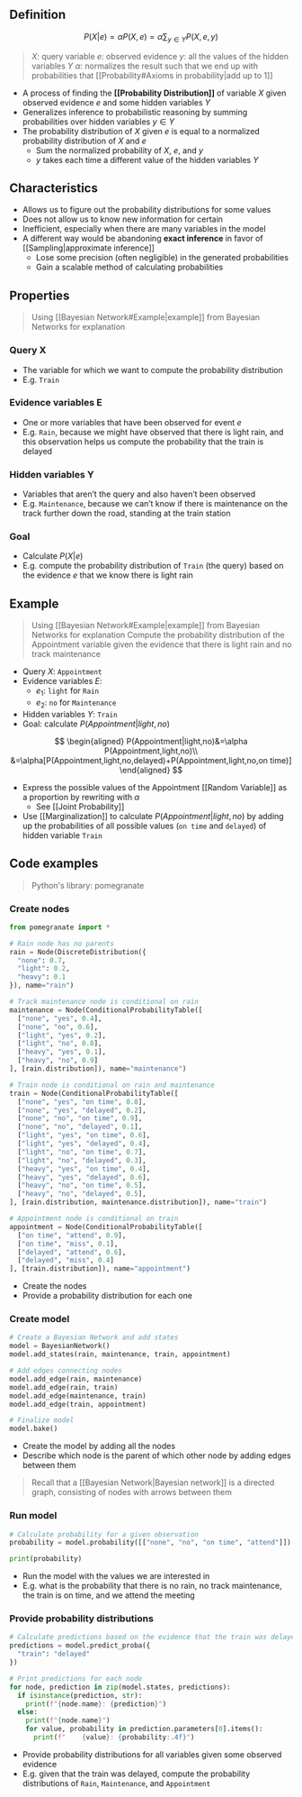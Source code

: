 ## Definition

$$
P(X|e)=\alpha P(X,e)=\alpha\sum_{y\in Y}P(X,e,y)
$$

> $X$: query variable
> $e$: observed evidence
> $y$: all the values of the hidden variables $Y$
> $\alpha$: normalizes the result such that we end up with probabilities that [[Probability#Axioms in probability|add up to 1]]

- A process of finding the **[[Probability Distribution]]** of variable $X$ given observed evidence $e$ and some hidden variables $Y$
- Generalizes inference to probabilistic reasoning by summing probabilities over hidden variables $y\in Y$
- The probability distribution of $X$ given $e$ is equal to a normalized probability distribution of $X$ and $e$
	- Sum the normalized probability of $X$, $e$, and $y$
	- $y$ takes each time a different value of the hidden variables $Y$

## Characteristics

- Allows us to figure out the probability distributions for some values
- Does not allow us to know new information for certain
- Inefficient, especially when there are many variables in the model
- A different way would be abandoning **exact inference** in favor of [[Sampling|approximate inference]]
	- Lose some precision (often negligible) in the generated probabilities
	- Gain a scalable method of calculating probabilities

## Properties

> Using [[Bayesian Network#Example|example]] from Bayesian Networks for explanation

### Query X

- The variable for which we want to compute the probability distribution
- E.g. `Train`

### Evidence variables E

- One or more variables that have been observed for event $e$
- E.g. `Rain`, because we might have observed that there is light rain, and this observation helps us compute the probability that the train is delayed

### Hidden variables Y

- Variables that aren’t the query and also haven’t been observed
- E.g. `Maintenance`, because we can’t know if there is maintenance on the track further down the road, standing at the train station

### Goal

- Calculate $P(X|e)$
- E.g. compute the probability distribution of `Train` (the query) based on the evidence $e$ that we know there is light rain

## Example

> Using [[Bayesian Network#Example|example]] from Bayesian Networks for explanation
> Compute the probability distribution of the Appointment variable given the evidence that there is light rain and no track maintenance

- Query $X$: `Appointment`
- Evidence variables $E$:
	- $e_1$: `light` for `Rain`
	- $e_2$: `no` for `Maintenance`
- Hidden variables $Y$: `Train`
- Goal: calculate $P(Appointment|light,no)$

$$
\begin{aligned}
P(Appointment|light,no)&=\alpha P(Appointment,light,no)\\
&=\alpha[P(Appointment,light,no,delayed)+P(Appointment,light,no,on time)]
\end{aligned}
$$

- Express the possible values of the Appointment [[Random Variable]] as a proportion by rewriting with $\alpha$
	- See [[Joint Probability]]
- Use [[Marginalization]] to calculate $P(Appointment|light,no)$ by adding up the probabilities of all possible values (`on time` and `delayed`) of hidden variable `Train`

## Code examples

> Python's library: pomegranate

### Create nodes

```python
from pomegranate import *

# Rain node has no parents
rain = Node(DiscreteDistribution({
  "none": 0.7,
  "light": 0.2,
  "heavy": 0.1
}), name="rain")

# Track maintenance node is conditional on rain
maintenance = Node(ConditionalProbabilityTable([
  ["none", "yes", 0.4],
  ["none", "no", 0.6],
  ["light", "yes", 0.2],
  ["light", "no", 0.8],
  ["heavy", "yes", 0.1],
  ["heavy", "no", 0.9]
], [rain.distribution]), name="maintenance")

# Train node is conditional on rain and maintenance
train = Node(ConditionalProbabilityTable([
  ["none", "yes", "on time", 0.8],
  ["none", "yes", "delayed", 0.2],
  ["none", "no", "on time", 0.9],
  ["none", "no", "delayed", 0.1],
  ["light", "yes", "on time", 0.6],
  ["light", "yes", "delayed", 0.4],
  ["light", "no", "on time", 0.7],
  ["light", "no", "delayed", 0.3],
  ["heavy", "yes", "on time", 0.4],
  ["heavy", "yes", "delayed", 0.6],
  ["heavy", "no", "on time", 0.5],
  ["heavy", "no", "delayed", 0.5],
], [rain.distribution, maintenance.distribution]), name="train")

# Appointment node is conditional on train
appointment = Node(ConditionalProbabilityTable([
  ["on time", "attend", 0.9],
  ["on time", "miss", 0.1],
  ["delayed", "attend", 0.6],
  ["delayed", "miss", 0.4]
], [train.distribution]), name="appointment")
```

- Create the nodes
- Provide a probability distribution for each one

### Create model

```python
# Create a Bayesian Network and add states
model = BayesianNetwork()
model.add_states(rain, maintenance, train, appointment)

# Add edges connecting nodes
model.add_edge(rain, maintenance)
model.add_edge(rain, train)
model.add_edge(maintenance, train)
model.add_edge(train, appointment)

# Finalize model
model.bake()
```

- Create the model by adding all the nodes
- Describe which node is the parent of which other node by adding edges between them

> Recall that a [[Bayesian Network|Bayesian network]] is a directed graph, consisting of nodes with arrows between them

### Run model

```python
# Calculate probability for a given observation
probability = model.probability([["none", "no", "on time", "attend"]])

print(probability)
```

- Run the model with the values we are interested in
- E.g. what is the probability that there is no rain, no track maintenance, the train is on time, and we attend the meeting

### Provide probability distributions

```python
# Calculate predictions based on the evidence that the train was delayed
predictions = model.predict_proba({
  "train": "delayed"
})

# Print predictions for each node
for node, prediction in zip(model.states, predictions):
  if isinstance(prediction, str):
    print(f"{node.name}: {prediction}")
  else:
    print(f"{node.name}")
    for value, probability in prediction.parameters[0].items():
      print(f"    {value}: {probability:.4f}")
```

- Provide probability distributions for all variables given some observed evidence
- E.g. given that the train was delayed, compute the probability distributions of `Rain`, `Maintenance`, and `Appointment`
